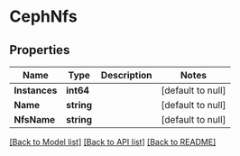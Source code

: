 # CephNfs

## Properties
Name | Type | Description | Notes
------------ | ------------- | ------------- | -------------
**Instances** | **int64** |  | [default to null]
**Name** | **string** |  | [default to null]
**NfsName** | **string** |  | [default to null]

[[Back to Model list]](../README.md#documentation-for-models) [[Back to API list]](../README.md#documentation-for-api-endpoints) [[Back to README]](../README.md)

